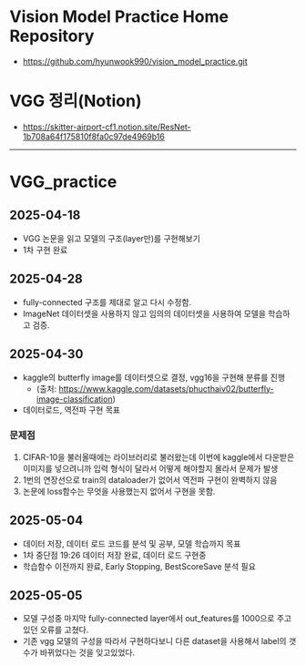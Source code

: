 # Vision Model Practice Home Repository
- https://github.com/hyunwook990/vision_model_practice.git
# VGG 정리(Notion)
- https://skitter-airport-cf1.notion.site/ResNet-1b708a64f175810f8fa0c97de4969b16
---
# VGG_practice
## 2025-04-18
- VGG 논문을 읽고 모델의 구조(layer만)를 구현해보기
- 1차 구현 완료

## 2025-04-28
- fully-connected 구조를 제대로 알고 다시 수정함.
- ImageNet 데이터셋을 사용하지 않고 임의의 데이터셋을 사용하여 모델을 학습하고 검증.

## 2025-04-30
- kaggle의 butterfly image를 데이터셋으로 결정, vgg16을 구현해 분류를 진행
    - (출처: https://www.kaggle.com/datasets/phucthaiv02/butterfly-image-classification)
- 데이터로드, 역전파 구현 목표

### 문제점
1. CIFAR-10을 불러올때에는 라이브러리로 불러왔는데 이번에 kaggle에서 다운받은 이미지를 넣으려니까 입력 형식이 달라서 어떻게 해야할지 몰라서 문제가 발생
2. 1번의 연장선으로 train의 dataloader가 없어서 역전파 구현이 완벽하지 않음
3. 논문에 loss함수는 무엇을 사용했는지 없어서 구현을 못함.

## 2025-05-04
- 데이터 저장, 데이터 로드 코드를 분석 및 공부, 모델 학습까지 목표
- 1차 중단점 19:26 데이터 저장 완료, 데이터 로드 구현중
- 학습함수 이전까지 완료, Early Stopping, BestScoreSave 분석 필요

## 2025-05-05
- 모델 구성중 마지막 fully-connected layer에서 out_features를 1000으로 주고있던 오류를 고쳤다.
- 기존 vgg 모델의 구성을 따라서 구현하다보니 다른 dataset을 사용해서 label의 갯수가 바뀌었다는 것을 잊고있었다.